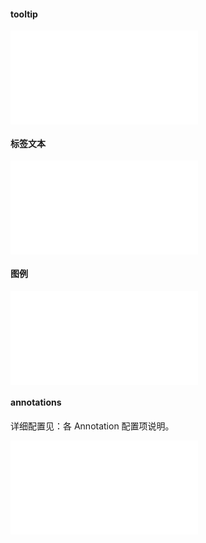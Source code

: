 #### tooltip

<embed src="@/docs/common/tooltip.zh.md"></embed>

#### 标签文本

<embed src="@/docs/common/label.zh.md"></embed>

#### 图例

<embed src="@/docs/common/legend.zh.md"></embed>

#### annotations

详细配置见：各 Annotation 配置项说明。

<!-- 直接 三级导航展开 -->
<embed src="@/docs/common/annotations.zh.md"></embed>
